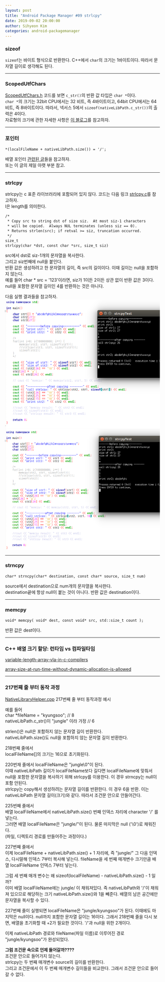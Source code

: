 ```yaml
---
layout: post
title: "Android Package Manager #09 strlcpy"
date: 2019-09-02 20:00:00
author: Sihyeon Kim
categories: android-packagemanager
---
```


### sizeof

`sizeof`는 바이트 형식으로 반환한다. C++에서 `char`의 크기는 1바이트이다. 따라서 문자열 길이로 생각해도 된다.  

---

### ScopedUtfChars

[ScopedUtfChars.h](https://android.googlesource.com/platform/libnativehelper/+/idea133/include/nativehelper/ScopedUtfChars.h) 코드를 보면 `c_str()`의 반환 값 타입은 `char *`이다.  
`char *`의 크기는 32bit CPU에서는 32 비트, 즉 4바이트이고, 64bit CPU에서는 64비트, 즉 8바이트이다. 따라서, 넥서스 5에서 `sizeof(nativeLibPath.c_str())`의 출력은 4이다.  
자료형의 크기에 관한 자세한 사항은 [이 블로그](https://sckllo7.tistory.com/entry/32bit%EC%99%80-64bit%EC%9D%98-C-%EC%9E%90%EB%A3%8C%ED%98%95Data-Type-%ED%81%AC%EA%B8%B0-%EC%B0%A8%EC%9D%B4)를 참고하자.  

---

### 포인터

```
*(localFileName + nativeLibPath.size()) = '/';
```

배열 포인터 [관련된 글](https://dojang.io/mod/page/view.php?id=509)들을 참고하자.  
또는 이 글의 제일 아랫 부분 참고.  

---

### strlcpy

strlcpy는 c 표준 라이브러리에 포함되어 있지 않다. 코드는 다음 링크 [strlcpy.c](https://android.googlesource.com/platform/system/core/+/refs/tags/android-6.0.1_r81/libcutils/strlcpy.c)를 참고하자.  
l은 length를 의미한다.  

```
/*
 * Copy src to string dst of size siz.  At most siz-1 characters
 * will be copied.  Always NUL terminates (unless siz == 0).
 * Returns strlen(src); if retval >= siz, truncation occurred.
 */
size_t
strlcpy(char *dst, const char *src, size_t siz)
```
src에서 dst로 siz-1개의 문자열을 복사한다.  
그리고 siz번째에 null을 붙인다.  
반환 값은 생성하려고 한 문자열의 길이, 즉 src의 길이이다. 이때 길이는 null을 포함하지 않는다.  
예를 들어 char * src = '123'이라면, siz가 1이든 2이든 상관 없이 반환 값은 3이다. null을 포함한 문자열 길이인 4를 반환하는 것은 아니다.  

다음 실행 결과들을 참고하자.  
![pic](/assets/0902-01.png)  
![pic](/assets/0902-02.png)

---

### strncpy

```
char* strncpy(char* destination, const char* source, size_t num)
```
source에서 destination으로 num개의 문자열을 복사한다.  
destination끝에 항상 null이 붙는 것이 아니다.
반환 값은 destination이다.  

---

### memcpy

```
void* memcpy( void* dest, const void* src, std::size_t count );
```
반환 값은 dest이다.  

---

### C++ 배열 크기 할당: 런타임 vs 컴파일타임  


[variable-length-array-vla-in-c-compilers](https://stackoverflow.com/questions/39334435/variable-length-array-vla-in-c-compilers)  

[array-size-at-run-time-without-dynamic-allocation-is-allowed](https://stackoverflow.com/questions/737240/array-size-at-run-time-without-dynamic-allocation-is-allowed)  

---

### 217번째 줄 부터 동작 과정

[NativeLibraryHelper.cpp](https://android.googlesource.com/platform/frameworks/base/+/refs/tags/android-6.0.1_r77/core/jni/com_android_internal_content_NativeLibraryHelper.cpp?autodive=0%2F%2F%2F%2F%2F%2F%2F) 217번째 줄 부터 동작과정 예시    

예를 들어   
char *fileName = "kyungsoo"; // 8  
nativeLibPath.c_str()이 "jungle" 이라 가정 // 6  

strlen()은 null은 포함하지 않는 문자열 길이 반환한다.   
nativeLibPath.size()도 null을 포함하지 않는 문자열 길이 반환한다.  

218번째 줄에서    
localFileName[]의 크기는 16으로 초기화된다.     

220번재 줄에서 
localFileName은 "jungle\0"이 된다.  
이때 nativeLibPath 길이가 localFileName보다 길다면 localFileName에 맞춰서 null을 포함한 문자열을 복사하기 위해 strlcpy를 이용한다. 이 경우 strncpy는 null이 포함 안된다.  
strlcpy는 copy해서 생성하려는 문자열 길이를 반환한다. 이 경우 6을 반환. 이는 nativeLibPath 문자열 길이(크기)와 같다. 따라서 조건문 안으로 안들어간다.   

225번째 줄에서  
배열 localFileName에서 nativeLibPath.size() 번째 인덱스 자리에 character '/' 를 넣는다.  
그러면 배열 localFileName은 "jungle/"이 된다. 물론 마지막은 null ('\0')로 채워진다.  
(파일, 디렉토리 경로를 만들어주는 과정이다.)  

227번째 줄에서  
이제 localFileName + nativeLibPath.size() + 1 자리에, 즉 "jungle/" 그 다음 인덱스, 다시말해 인덱스 7부터 복사해 넣는다. fileName을 세 번째 매개변수 크기만큼 배열 localFileName 인덱스 7부터 넣는다.   

그럼 세 번째 매개 변수는 왜 sizeof(localFileName) - nativeLibPath.size() - 1 일까?  
이미 배열 localFileName에는 jungle/ 이 채워져있다. 즉 nativeLibPath와 '/'이 채워져 있으므로 해당하는 크기 nativeLibPath.size()와 1을 빼준다. 배열의 남은 공간에만 문자열을 복사할 수 있다.  

227번째 줄이 실행되면 localFileName은 "jungle/kyungsoo"가 된다. 이때에도 마지막은 null이다. null까지 포함한 문자열 길이는 16이다. 그래서 218번째 줄을 다시 보면, 배열을 초기화할 때 +2가 필요한 것이다. '/'과 null을 위한 2개이다.  

이제 nativeLibPath 경로와 fileName(파일 이름)로 이루어진 경로 "jungle/kyungsoo"가 완성되었다.    

<b>그럼 조건문 속으로 언제 들어갈까????</b>  
조건문 안으로 들어가지 않는다.  
strlcpy는 두 번째 매개변수 source의 길이를 반환한다.  
그리고 조건문에서 이 두 번째 매개변수 길이들을 비교한다. 그래서 조건문 안으로 들어갈 수 없다.  
